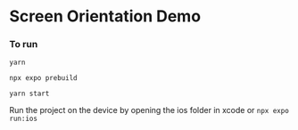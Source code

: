 # Screen Orientation Demo
### To run
`yarn`

`npx expo prebuild`

`yarn start`

Run the project on the device by opening the ios folder in xcode or `npx expo run:ios`

